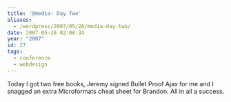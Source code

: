 ```yaml
---
title: '@media: Day Two'
aliases:
  - /wordpress/2007/05/26/media-day-two/
date: 2007-05-26 02:08:34
year: "2007"
id: 27
tags:
  - conference
  - webdesign
---
```


Today I got two free books, Jeremy signed Bullet Proof Ajax for me and I snagged an extra Microformats cheat sheet for Brandon.  All in all a success.
